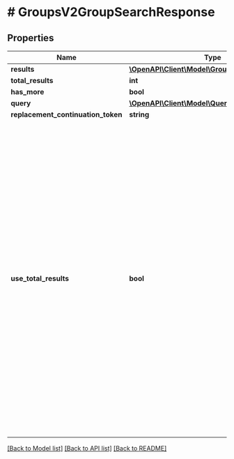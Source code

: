 # # GroupsV2GroupSearchResponse

## Properties

Name | Type | Description | Notes
------------ | ------------- | ------------- | -------------
**results** | [**\OpenAPI\Client\Model\GroupsV2GroupV2Card[]**](GroupsV2GroupV2Card.md) |  | [optional]
**total_results** | **int** |  | [optional]
**has_more** | **bool** |  | [optional]
**query** | [**\OpenAPI\Client\Model\QueriesPagedQuery**](QueriesPagedQuery.md) |  | [optional]
**replacement_continuation_token** | **string** |  | [optional]
**use_total_results** | **bool** | If useTotalResults is true, then totalResults represents an accurate count.  If False, it does not, and may be estimated/only the size of the current page.  Either way, you should probably always only trust hasMore.  This is a long-held historical throwback to when we used to do paging with known total results. Those queries toasted our database, and we were left to hastily alter our endpoints and create backward- compatible shims, of which useTotalResults is one. | [optional]

[[Back to Model list]](../../README.md#models) [[Back to API list]](../../README.md#endpoints) [[Back to README]](../../README.md)
